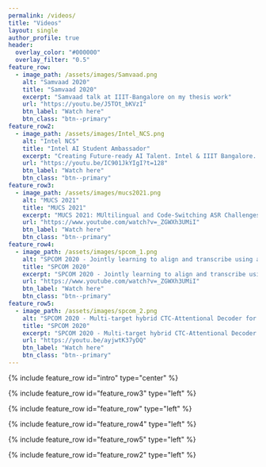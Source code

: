 ```yaml
---
permalink: /videos/
title: "Videos"
layout: single
author_profile: true
header:
  overlay_color: "#000000"
  overlay_filter: "0.5"
feature_row:
  - image_path: /assets/images/Samvaad.png
    alt: "Samvaad 2020"
    title: "Samvaad 2020"
    excerpt: "Samvaad talk at IIIT-Bangalore on my thesis work"
    url: "https://youtu.be/J5TOt_bKVzI"
    btn_label: "Watch here"
    btn_class: "btn--primary"
feature_row2:
  - image_path: /assets/images/Intel_NCS.png
    alt: "Intel NCS"
    title: "Intel AI Student Ambassador"
    excerpt: "Creating Future-ready AI Talent. Intel & IIIT Bangalore. Intel Software"
    url: "https://youtu.be/IC901JkYIgI?t=128"
    btn_label: "Watch here"
    btn_class: "btn--primary"
feature_row3:
  - image_path: /assets/images/mucs2021.png
    alt: "MUCS 2021"
    title: "MUCS 2021"
    excerpt: "MUCS 2021: MUltilingual and Code-Switching ASR Challenges for Low Resource Indian Languages"
    url: "https://www.youtube.com/watch?v=_ZGWXh3UMiI"
    btn_label: "Watch here"
    btn_class: "btn--primary"
feature_row4:
  - image_path: /assets/images/spcom_1.png
    alt: "SPCOM 2020 - Jointly learning to align and transcribe using attention-based alignment and uncertainty-to-weigh losses"
    title: "SPCOM 2020"
    excerpt: "SPCOM 2020 - Jointly learning to align and transcribe using attention-based alignment and uncertainty-to-weigh losses"
    url: "https://www.youtube.com/watch?v=_ZGWXh3UMiI"
    btn_label: "Watch here"
    btn_class: "btn--primary"
feature_row5:
  - image_path: /assets/images/spcom_2.png
    alt: "SPCOM 2020 - Multi-target hybrid CTC-Attentional Decoder for joint phoneme-grapheme recognition"
    title: "SPCOM 2020"
    excerpt: "SPCOM 2020 - Multi-target hybrid CTC-Attentional Decoder for joint phoneme-grapheme recognition"
    url: "https://youtu.be/ayjwtK37yDQ"
    btn_label: "Watch here"
    btn_class: "btn--primary"
---
```


{% include feature_row id="intro" type="center" %}

{% include feature_row id="feature_row3" type="left" %}

{% include feature_row id="feature_row" type="left" %}

{% include feature_row id="feature_row4" type="left" %}

{% include feature_row id="feature_row5" type="left" %}

{% include feature_row id="feature_row2" type="left" %}